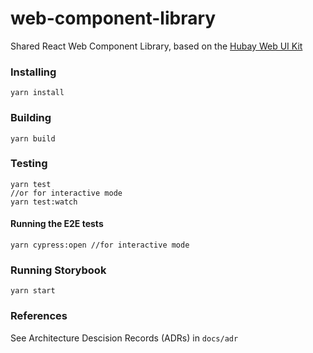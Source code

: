 # web-component-library

Shared React Web Component Library, based on the [Hubay Web UI Kit](https://www.figma.com/file/6WXgS4qZ90fDuSFRYfdYhj/%F0%9F%92%BB-Design-System?node-id=622%3A141922)

### Installing

```
yarn install
```

### Building

```
yarn build
```

### Testing

```
yarn test
//or for interactive mode
yarn test:watch
```

#### Running the E2E tests

```
yarn cypress:open //for interactive mode
```

### Running Storybook

```
yarn start
```

### References

See Architecture Descision Records (ADRs) in `docs/adr`
